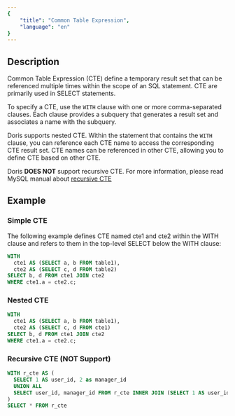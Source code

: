 ```yaml
---
{
    "title": "Common Table Expression",
    "language": "en"
}
---
```


<!-- 
Licensed to the Apache Software Foundation (ASF) under one
or more contributor license agreements.  See the NOTICE file
distributed with this work for additional information
regarding copyright ownership.  The ASF licenses this file
to you under the Apache License, Version 2.0 (the
"License"); you may not use this file except in compliance
with the License.  You may obtain a copy of the License at

  http://www.apache.org/licenses/LICENSE-2.0

Unless required by applicable law or agreed to in writing,
software distributed under the License is distributed on an
"AS IS" BASIS, WITHOUT WARRANTIES OR CONDITIONS OF ANY
KIND, either express or implied.  See the License for the
specific language governing permissions and limitations
under the License.
-->

## Description

Common Table Expression (CTE) define a temporary result set that can be referenced multiple times within the scope of an SQL statement. CTE are primarily used in SELECT statements.

To specify a CTE, use the `WITH` clause with one or more comma-separated clauses. Each clause provides a subquery that generates a result set and associates a name with the subquery. 

Doris supports nested CTE. Within the statement that contains the `WITH` clause, you can reference each CTE name to access the corresponding CTE result set. CTE names can be referenced in other CTE, allowing you to define CTE based on other CTE.

Doris **DOES NOT** support recursive CTE. For more information, please read MySQL manual about [recursive CTE](https://dev.mysql.com/doc/refman/8.4/en/with.html#common-table-expressions-recursive)

## Example

### Simple CTE

The following example defines CTE named cte1 and cte2 within the WITH clause and refers to them in the top-level SELECT below the WITH clause:

```sql
WITH
  cte1 AS (SELECT a, b FROM table1),
  cte2 AS (SELECT c, d FROM table2)
SELECT b, d FROM cte1 JOIN cte2
WHERE cte1.a = cte2.c;
```

### Nested CTE

```sql
WITH
  cte1 AS (SELECT a, b FROM table1),
  cte2 AS (SELECT c, d FROM cte1)
SELECT b, d FROM cte1 JOIN cte2
WHERE cte1.a = cte2.c;
```

### Recursive CTE (NOT Support)

```sql
WITH r_cte AS (
  SELECT 1 AS user_id, 2 as manager_id
  UNION ALL
  SELECT user_id, manager_id FROM r_cte INNER JOIN (SELECT 1 AS user_id, 2 as manager_id) t ON r_cte.manager_id = t.user_id
)
SELECT * FROM r_cte
